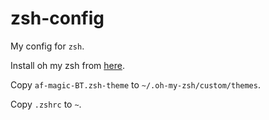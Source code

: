# zsh-config

My config for `zsh`.

Install oh my zsh from [here](https://github.com/robbyrussell/oh-my-zsh).

Copy `af-magic-BT.zsh-theme` to `~/.oh-my-zsh/custom/themes`.

Copy `.zshrc` to `~`.